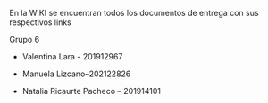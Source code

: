 En la WIKI se encuentran todos los documentos de entrega con sus respectivos links

Grupo 6 

- Valentina Lara - 201912967

- Manuela Lizcano–202122826

- Natalia Ricaurte Pacheco – 201914101

